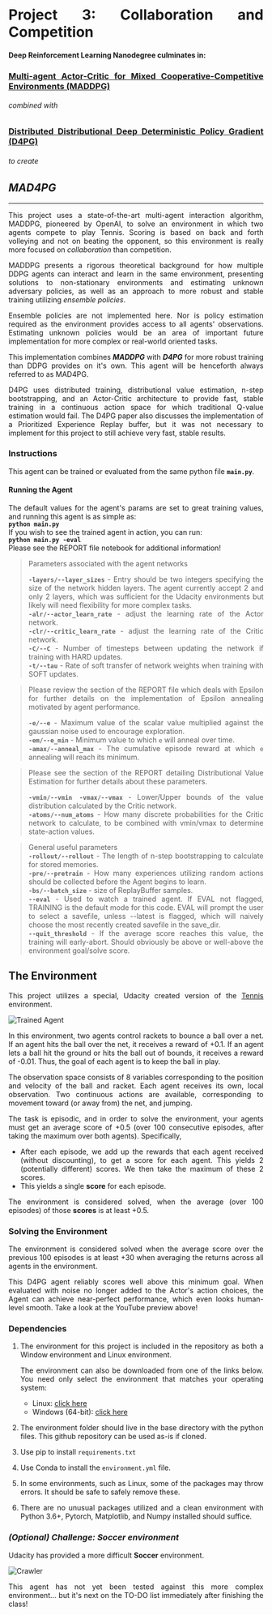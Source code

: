
[//]: # (Image References)

[image1]: https://user-images.githubusercontent.com/10624937/42135623-e770e354-7d12-11e8-998d-29fc74429ca2.gif "Trained Agent"
[image2]: https://user-images.githubusercontent.com/10624937/42135622-e55fb586-7d12-11e8-8a54-3c31da15a90a.gif "Soccer"
<div align="justify">

# **Project 3: Collaboration and Competition**

#### Deep Reinforcement Learning Nanodegree culminates in:
### **[Multi-agent Actor-Critic for Mixed Cooperative-Competitive Environments (MADDPG)](https://arxiv.org/abs/1706.02275)**
###### _combined with_
### **[Distributed Distributional Deep Deterministic Policy Gradient (D4PG)](https://arxiv.org/pdf/1804.08617.pdf)**
###### _to create_
## _**MAD4PG**_
---

This project uses a state-of-the-art multi-agent interaction algorithm, MADDPG, pioneered by OpenAI, to solve an environment in which two agents compete to play Tennis. Scoring is based on back and forth volleying and not on beating the opponent, so this environment is really more focused on _collaboration_ than competition.

MADDPG presents a rigorous theoretical background for how multiple DDPG agents can interact and learn in the same environment, presenting solutions to non-stationary environments and estimating unknown adversary policies, as well as an approach to more robust and stable training utilizing _ensemble policies_.

Ensemble policies are not implemented here. Nor is policy estimation required as the environment provides access to all agents' observations. Estimating unknown policies would be an area of important future implementation for more complex or real-world oriented tasks.

This implementation combines _**MADDPG**_ with _**D4PG**_ for more robust training than DDPG provides on it's own. This agent will be henceforth always referred to as MAD4PG.

D4PG uses distributed training, distributional value estimation, n-step bootstrapping, and an Actor-Critic architecture to provide fast, stable training in a continuous action space for which traditional Q-value estimation would fail. The D4PG paper also discusses the implementation of a Prioritized Experience Replay buffer, but it was not necessary to implement for this project to still achieve very fast, stable results.

### **Instructions**

This agent can be trained or evaluated from the same python file **`main.py`**.

#### Running the Agent
The default values for the agent's params are set to great training values, and running this agent is as simple as:  
**`python main.py`**  
If you wish to see the trained agent in action, you can run:  
**`python main.py -eval`**  
Please see the REPORT file notebook for additional information!

> Parameters associated with the agent networks
>
> **`-layers/--layer_sizes`** - Entry should be two integers specifying the size of the network hidden layers. The agent currently accept 2 and only 2 layers, which was sufficient for the Udacity environments but likely will need flexibility for more complex tasks.  
> **`-alr/--actor_learn_rate`** - adjust the learning rate of the Actor network.  
> **`-clr/--critic_learn_rate`** - adjust the learning rate of the Critic network.  
> **`-C/--C`** - Number of timesteps between updating the network if training with HARD updates.  
> **`-t/--tau`** - Rate of soft transfer of network weights when training with SOFT updates.  

> Please review the section of the REPORT file which deals with Epsilon for further details on the implementation of Epsilon annealing motivated by agent performance.  
>
> **`-e/--e`** - Maximum value of the scalar value multiplied against the gaussian noise used to encourage exploration.  
> **`-em/--e_min`** - Minimum value to which `e` will anneal over time.  
> **`-amax/--anneal_max`** - The cumulative episode reward at which `e` annealing will reach its minimum.

> Please see the section of the REPORT detailing Distributional Value Estimation for further details about these parameters.
>
> **`-vmin/--vmin -vmax/--vmax`** - Lower/Upper bounds of the value distribution calculated by the Critic network.  
> **`-atoms/--num_atoms`** - How many discrete probabilities for the Critic network to calculate, to be combined with vmin/vmax to determine state-action values.  

> General useful parameters  
> **`-rollout/--rollout`** - The length of n-step bootstrapping to calculate for stored memories.  
> **`-pre/--pretrain`** - How many experiences utilizing random actions should be collected before the Agent begins to learn.  
> **`-bs/--batch_size`** - size of ReplayBuffer samples.  
> **`--eval`** - Used to watch a trained agent. If EVAL not flagged, TRAINING is the default mode for this code. EVAL will prompt the user to select a savefile, unless --latest is flagged, which will naively choose the most recently created savefile in the save_dir.  
> **`--quit_threshold`** - If the average score reaches this value, the training will early-abort. Should obviously be above or well-above the environment goal/solve score.


## **The Environment**


This project utilizes a special, Udacity created version of the [Tennis](https://github.com/Unity-Technologies/ml-agents/blob/master/docs/Learning-Environment-Examples.md#tennis) environment.

![Trained Agent][image1]

In this environment, two agents control rackets to bounce a ball over a net. If an agent hits the ball over the net, it receives a reward of +0.1.  If an agent lets a ball hit the ground or hits the ball out of bounds, it receives a reward of -0.01.  Thus, the goal of each agent is to keep the ball in play.

The observation space consists of 8 variables corresponding to the position and velocity of the ball and racket. Each agent receives its own, local observation.  Two continuous actions are available, corresponding to movement toward (or away from) the net, and jumping.

The task is episodic, and in order to solve the environment, your agents must get an average score of +0.5 (over 100 consecutive episodes, after taking the maximum over both agents). Specifically,

- After each episode, we add up the rewards that each agent received (without discounting), to get a score for each agent. This yields 2 (potentially different) scores. We then take the maximum of these 2 scores.
- This yields a single **score** for each episode.

The environment is considered solved, when the average (over 100 episodes) of those **scores** is at least +0.5.


### Solving the Environment

The environment is considered solved when the average score over the previous 100 episodes is at least +30 when averaging the returns across all agents in the environment.

This D4PG agent reliably scores well above this minimum goal. When evaluated with noise no longer added to the Actor's action choices, the Agent can achieve near-perfect performance, which even looks human-level smooth. Take a look at the YouTube preview above!

### **Dependencies**

1. The environment for this project is included in the repository as both a Window environment and Linux environment.

    The environment can also be downloaded from one of the links below.  You need only select the environment that matches your operating system:
    - Linux: [click here](https://s3-us-west-1.amazonaws.com/udacity-drlnd/P3/Tennis/Tennis_Linux.zip)
    - Windows (64-bit): [click here](https://s3-us-west-1.amazonaws.com/udacity-drlnd/P3/Tennis/Tennis_Windows_x86_64.zip)

2. The environment folder should live in the base directory with the python files. This github repository can be used as-is if cloned.  

3. Use pip to install `requirements.txt`

4. Use Conda to install the `environment.yml` file.

5. In some environments, such as Linux, some of the packages may throw errors. It should be safe to safely remove these.

6. There are no unusual packages utilized and a clean environment with Python 3.6+, Pytorch, Matplotlib, and Numpy installed should suffice.


### _(Optional) Challenge: Soccer environment_

Udacity has provided a more difficult **Soccer** environment.

![Crawler][image2]

This agent has not yet been tested against this more complex environment... but it's next on the TO-DO list immediately after finishing the class!
